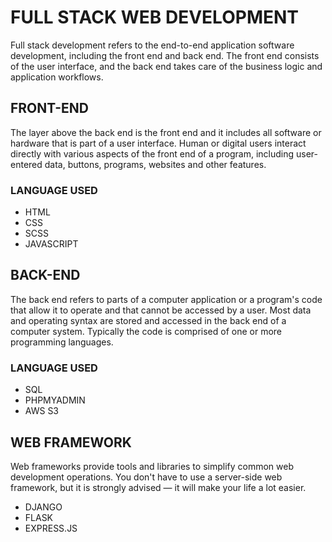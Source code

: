 # FULL STACK WEB DEVELOPMENT
Full stack development refers to the end-to-end application software development, including the front end and back end. The front end consists of the user interface, and the back end takes care of the business logic and application workflows.

## FRONT-END
The layer above the back end is the front end and it includes all software or hardware that is part of a user interface. Human or digital users interact directly with various aspects of the front end of a program, including user-entered data, buttons, programs, websites and other features.
### LANGUAGE USED
- HTML
- CSS
- SCSS
- JAVASCRIPT
## BACK-END
The back end refers to parts of a computer application or a program's code that allow it to operate and that cannot be accessed by a user. Most data and operating syntax are stored and accessed in the back end of a computer system. Typically the code is comprised of one or more programming languages.
### LANGUAGE USED
- SQL
- PHPMYADMIN
- AWS S3
## WEB FRAMEWORK
Web frameworks provide tools and libraries to simplify common web development operations. You don't have to use a server-side web framework, but it is strongly advised — it will make your life a lot easier.
- DJANGO
- FLASK
- EXPRESS.JS
